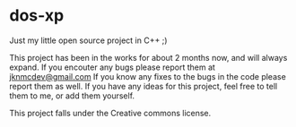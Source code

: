 # dos-xp
Just my little open source project in C++ ;)

This project has been in the works for about 2 months now, and will always expand.
If you encouter any bugs please report them at jknmcdev@gmail.com
If you know any fixes to the bugs in the code please report them as well.
If you have any ideas for this project, feel free to tell them to me, or add them yourself.

This project falls under the Creative commons license.
